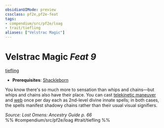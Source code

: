 ```yaml
---
obsidianUIMode: preview
cssclass: pf2e,pf2e-feat
tags:
- compendium/src/pf2e/loag
- trait/tiefling
aliases: ["Velstrac Magic"]
---
```

# Velstrac Magic  *Feat 9*  
[tiefling](rules/traits/tiefling-b1.md "Tiefling Ancestry & Heritage Trait")  

- **Prerequisites**: [Shackleborn](compendium/feats/shackleborn-loag.md)

You know there's so much more to sensation than whips and chains—but whips and chains also have their place. You can cast [telekinetic maneuver](compendium/spells/telekinetic-maneuver.md) and [web](compendium/spells/web.md) once per day each as 2nd-level divine innate spells; in both cases, the spells manifest shadowy chains rather than their usual visual signifiers.

*Source: Lost Omens: Ancestry Guide p. 66*  
%% #compendium/src/pf2e/loag #trait/tiefling %%
